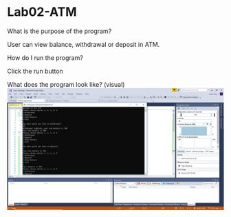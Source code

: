 # Lab02-ATM
What is the purpose of the program?

User can view balance, withdrawal or deposit in ATM.

How do I run the program?

Click the run button

What does the program look like? (visual)
![image](https://github.com/omence/Lab02-ATM/blob/master/Screenshot%20(7).png)
